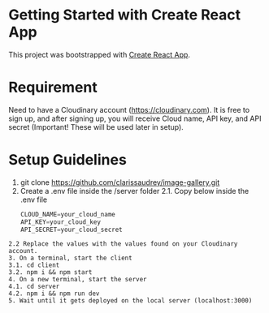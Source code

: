 # Getting Started with Create React App

This project was bootstrapped with [Create React App](https://github.com/facebook/create-react-app).

# Requirement

Need to have a Cloudinary account (https://cloudinary.com). It is free to sign up, and after signing up, you will receive Cloud name, API key, and API secret (Important! These will be used later in setup).

# Setup Guidelines

1. git clone https://github.com/clarissaudrey/image-gallery.git
2. Create a .env file inside the /server folder
2.1. Copy below inside the .env file
   ```JavaScript
   CLOUD_NAME=your_cloud_name
   API_KEY=your_cloud_key
   API_SECRET=your_cloud_secret
```
2.2 Replace the values with the values found on your Cloudinary account.
3. On a terminal, start the client
3.1. cd client
3.2. npm i && npm start
4. On a new terminal, start the server
4.1. cd server
4.2. npm i && npm run dev
5. Wait until it gets deployed on the local server (localhost:3000)
